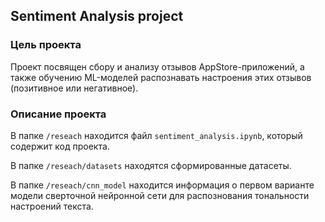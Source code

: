 ## Sentiment Analysis project
### Цель проекта

Проект посвящен сбору и анализу отзывов AppStore-приложений, а также обучению ML-моделей распознавать настроения этих отзывов (позитивное или негативное).

### Описание проекта

В папке `/reseach` находится файл `sentiment_analysis.ipynb`, который содержит код проекта.

В папке `/reseach/datasets` находятся сформированные датасеты.

В папке `/reseach/cnn_model` находится информация о первом варианте модели сверточной нейронной сети для распознования тональности настроений текста.